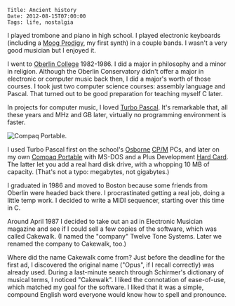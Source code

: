     Title: Ancient history
    Date: 2012-08-15T07:00:00
    Tags: life, nostalgia

I played trombone and piano in high school. I played electronic
keyboards (including a
[Moog Prodigy](http://en.wikipedia.org/wiki/Moog_Prodigy), my first
synth) in a couple bands. I wasn't a very good musician but I enjoyed
it.

I went to [Oberlin College](http://www.oberlin.edu) 1982-1986. I did a
major in philosophy and a minor in religion. Although the Oberlin
Conservatory didn't offer a major in electronic or computer music back
then, I did a major's worth of those courses. I took just two computer
science courses: assembly language and Pascal. That turned out to be
good preparation for teaching myself C later.

<!-- more -->

In projects for computer music, I loved
[Turbo Pascal](http://en.wikipedia.org/wiki/Turbo_Pascal). It's
remarkable that, all these years and MHz and GB later, virtually no
programming environment is faster.

![Compaq Portable](http://upload.wikimedia.org/wikipedia/commons/thumb/c/c7/Compaq_portable.jpg/250px-Compaq_portable.jpg "Compaq Portable").

I used Turbo Pascal first on the school's
[Osborne](http://en.wikipedia.org/wiki/Osborne_Computer_Corporation)
[CP/M](http://en.wikipedia.org/wiki/CP/M) PCs, and later on my own
[Compaq Portable](http://en.wikipedia.org/wiki/Compaq_portable) with
MS-DOS and a Plus Development
[Hard Card](http://en.wikipedia.org/wiki/Hardcard). The latter let you
add a real hard disk drive, with a whopping 10 MB of capacity. (That's
not a typo: megabytes, not gigabytes.)

I graduated in 1986 and moved to Boston because some friends from
Oberlin were headed back there. I procrastinated getting a real job,
doing a little temp work. I decided to write a MIDI sequencer,
starting over this time in C.

Around April 1987 I decided to take out an ad in Electronic Musician
magazine and see if I could sell a few copies of the software, which
was called Cakewalk. (I named the "company" Twelve Tone Systems. Later
we renamed the company to Cakewalk, too.)

Where did the name Cakewalk come from? Just before the deadline for
the first ad, I discovered the original name ("Opus", if I recall
correctly) was already used. During a last-minute search through
Schirmer's dictionary of musical terms, I noticed "Cakewalk". I liked
the connotation of ease-of-use, which matched my goal for the
software. I liked that it was a simple, compound English word everyone
would know how to spell and pronounce.
